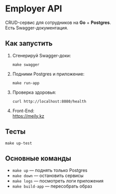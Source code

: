 # Employer API

CRUD-сервис для сотрудников на **Go** + **Postgres**.  
Есть Swagger-документация.

## Как запустить

1. Сгенерируй Swagger-доки:
   ```
   make swagger
   ```

2. Подними Postgres и приложение:
   ```
   make run-app
   ```

3. Проверка здоровья:
   ```
   curl http://localhost:8080/health
   ```

4. Front-End:  
   https://meily.kz

## Тесты
```
make up-test
```

## Основные команды
- `make up` — поднять только Postgres  
- `make down` — остановить сервисы  
- `make logs` — посмотреть логи приложения  
- `make build-app` — пересобрать образ  
